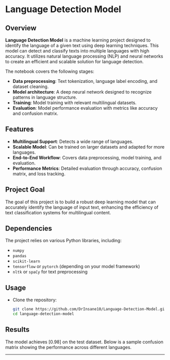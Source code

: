 # Language Detection Model

## Overview

**Language Detection Model** is a machine learning project designed to identify the language of a given text using deep learning techniques. This model can detect and classify texts into multiple languages with high accuracy. It utilizes natural language processing (NLP) and neural networks to create an efficient and scalable solution for language detection.

The notebook covers the following stages:
- **Data preprocessing**: Text tokenization, language label encoding, and dataset cleaning.
- **Model architecture**: A deep neural network designed to recognize patterns in language structure.
- **Training**: Model training with relevant multilingual datasets.
- **Evaluation**: Model performance evaluation with metrics like accuracy and confusion matrix.

## Features

- **Multilingual Support**: Detects a wide range of languages.
- **Scalable Model**: Can be trained on larger datasets and adapted for more languages.
- **End-to-End Workflow**: Covers data preprocessing, model training, and evaluation.
- **Performance Metrics**: Detailed evaluation through accuracy, confusion matrix, and loss tracking.

## Project Goal

The goal of this project is to build a robust deep learning model that can accurately identify the language of input text, enhancing the efficiency of text classification systems for multilingual content.

## Dependencies

The project relies on various Python libraries, including:
- `numpy`
- `pandas`
- `scikit-learn`
- `tensorflow` or `pytorch` (depending on your model framework)
- `nltk` or `spaCy` for text preprocessing

## Usage

- Clone the repository:
   ```bash
   git clone https://github.com/DrInsane10/Language-Detection-Model.git
   cd language-detection-model
   ```


## Results

The model achieves [0.98] on the test dataset. Below is a sample confusion matrix showing the performance across different languages.

---
